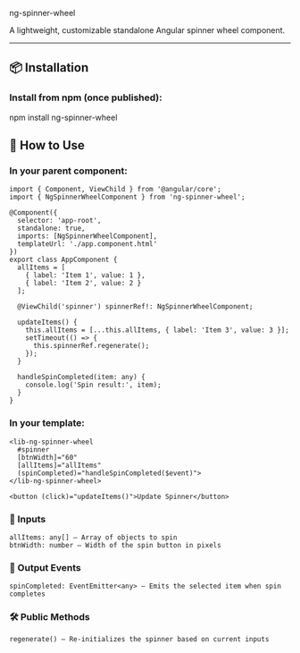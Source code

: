 ng-spinner-wheel

A lightweight, customizable standalone Angular spinner wheel component.

---

## 📦 Installation

### Install from npm (once published):

npm install ng-spinner-wheel


## 🧩 How to Use

### In your parent component:

```
import { Component, ViewChild } from '@angular/core';
import { NgSpinnerWheelComponent } from 'ng-spinner-wheel';

@Component({
  selector: 'app-root',
  standalone: true,
  imports: [NgSpinnerWheelComponent],
  templateUrl: './app.component.html'
})
export class AppComponent {
  allItems = [
    { label: 'Item 1', value: 1 },
    { label: 'Item 2', value: 2 }
  ];

  @ViewChild('spinner') spinnerRef!: NgSpinnerWheelComponent;

  updateItems() {
    this.allItems = [...this.allItems, { label: 'Item 3', value: 3 }];
    setTimeout(() => {
      this.spinnerRef.regenerate();
    });
  }

  handleSpinCompleted(item: any) {
    console.log('Spin result:', item);
  }
}  
```
###  In your template:
```
<lib-ng-spinner-wheel
  #spinner
  [btnWidth]="60"
  [allItems]="allItems"
  (spinCompleted)="handleSpinCompleted($event)">
</lib-ng-spinner-wheel>

<button (click)="updateItems()">Update Spinner</button>
```

###  🔧 Inputs

```
allItems: any[] – Array of objects to spin
btnWidth: number – Width of the spin button in pixels
```
### 📢 Output Events
```
spinCompleted: EventEmitter<any> – Emits the selected item when spin completes
```
### 🛠️ Public Methods
```
regenerate() – Re-initializes the spinner based on current inputs
```




